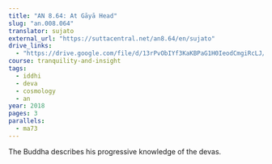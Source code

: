```yaml
---
title: "AN 8.64: At Gāyā Head"
slug: "an.008.064"
translator: sujato
external_url: "https://suttacentral.net/an8.64/en/sujato"
drive_links:
  - "https://drive.google.com/file/d/13rPvObIYf3KaKBPaG1H0IeodCmgiRcLJ/view?usp=drivesdk"
course: tranquility-and-insight
tags:
  - iddhi
  - deva
  - cosmology
  - an
year: 2018
pages: 3
parallels:
  - ma73
---
```


The Buddha describes his progressive knowledge of the devas.
